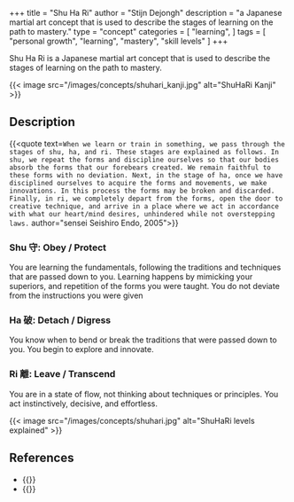 +++
title = "Shu Ha Ri"
author = "Stijn Dejongh"
description = "a Japanese martial art concept that is used to describe the stages of learning on the path to mastery."
type = "concept"
categories = [
    "learning",
]
tags = [
    "personal growth", "learning", "mastery", "skill levels"
]
+++

Shu Ha Ri is a Japanese martial art concept that is used to describe the stages of learning on the path to mastery.

{{< image src="/images/concepts/shuhari_kanji.jpg" alt="ShuHaRi Kanji" >}}

## Description

{{<quote text=`
When we learn or train in something, we pass through the stages of shu, ha, and ri. These stages are explained as follows. In shu, we
repeat the forms and discipline ourselves so that our bodies absorb the forms that our forebears created. We remain faithful to these forms
with no deviation. Next, in the stage of ha, once we have disciplined ourselves to acquire the forms and movements, we make innovations. In
this process the forms may be broken and discarded. Finally, in ri, we completely depart from the forms, open the door to creative
technique, and arrive in a place where we act in accordance with what our heart/mind desires, unhindered while not overstepping laws.
` author="sensei Seishiro Endo, 2005">}}


### Shu 守: Obey / Protect

You are learning the fundamentals, following the traditions and techniques that are passed down to you. Learning happens by mimicking your
superiors, and repetition of the forms you were taught. You do not deviate from the instructions you were given

### Ha 破: Detach / Digress

You know when to bend or break the traditions that were passed down to you. You begin to explore and innovate.

### Ri 離: Leave / Transcend
You are in a state of flow, not thinking about techniques or principles. You act instinctively, decisive, and effortless.

{{< image src="/images/concepts/shuhari.jpg" alt="ShuHaRi levels explained" >}}

## References

* {{<reference author="Cockburn, A."
  year="2015"
  title="Kokoro extends Shu-Ha-Ri with “Heart”"
  site="Heart of agile"
  link="https://heartofagile.com/kokoro-extends-shu-ha-ri-with-heart/" >}}
* {{<reference author="Aiki News"
  year="2005"
  publication="Japanese on Dou"
  volume="144"
  title="An Interview with Endô Seishirô Shihan"
  link="https://web.archive.org/web/20110610205348/http://homepage3.nifty.com/aikido_sakudojo/Shihan_Interview_Dou144-e.html" >}}